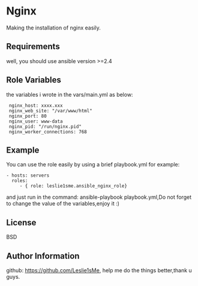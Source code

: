 Nginx
=========

Making the installation of nginx  easily.

Requirements
------------

well, you should use ansible version >=2.4

Role Variables
--------------

the variables i wrote in the vars/main.yml as below:

    
     nginx_host: xxxx.xxx   
     nginx_web_site: "/var/www/html"  
     nginx_port: 80   
     nginx_user: www-data  
     nginx_pid: "/run/nginx.pid"  
     nginx_worker_connections: 768
    

Example
----------------

You can use the role easily by using a brief playbook.yml for example:

    - hosts: servers
      roles:
         - { role: leslie1sme.ansible_nginx_role}
         
         
        
  and just run in the command: ansible-playbook playbook.yml,Do not forget to change the value of the variables,enjoy it :)


License
-------

BSD

Author Information
------------------

github: https://github.com/Leslie1sMe, help me do the things better,thank u guys.
